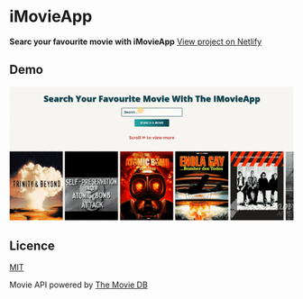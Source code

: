 # iMovieApp

**Searc your favourite movie with iMovieApp**
[View project on Netlify](https://imovie-app.netlify.com)

## Demo

![iMovieApp Demo](./assets/video/iMovieApp-Demo.gif)

## Licence

[MIT](https://opensource.org/licenses/MIT)

Movie API powered by [The Movie DB](https://www.themoviedb.org/)
